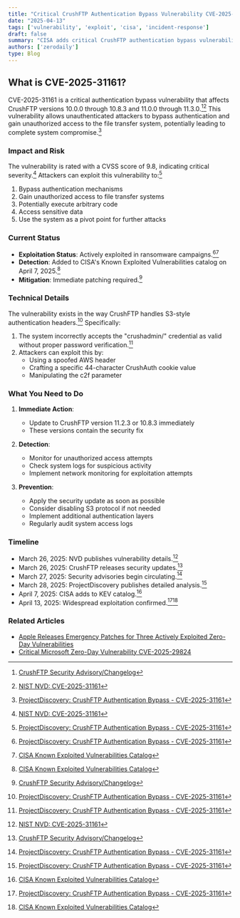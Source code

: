 ```yaml
---
title: "Critical CrushFTP Authentication Bypass Vulnerability CVE-2025-31161: What You Need to Know"
date: "2025-04-13"
tags: ['vulnerability', 'exploit', 'cisa', 'incident-response']
draft: false
summary: "CISA adds critical CrushFTP authentication bypass vulnerability (CVE-2025-31161) to its Known Exploited Vulnerabilities catalog after widespread exploitation in ransomware campaigns. Learn how to protect your file transfer systems now."
authors: ['zerodaily']
type: Blog
---
```


## What is CVE-2025-31161?

CVE-2025-31161 is a critical authentication bypass vulnerability that affects CrushFTP versions 10.0.0 through 10.8.3 and 11.0.0 through 11.3.0.[^2][^3] This vulnerability allows unauthenticated attackers to bypass authentication and gain unauthorized access to the file transfer system, potentially leading to complete system compromise.[^1]

### Impact and Risk

The vulnerability is rated with a CVSS score of 9.8, indicating critical severity.[^3] Attackers can exploit this vulnerability to:[^1]

1. Bypass authentication mechanisms
2. Gain unauthorized access to file transfer systems
3. Potentially execute arbitrary code
4. Access sensitive data
5. Use the system as a pivot point for further attacks

### Current Status

- **Exploitation Status**: Actively exploited in ransomware campaigns.[^1][^4]
- **Detection**: Added to CISA's Known Exploited Vulnerabilities catalog on April 7, 2025.[^4]
- **Mitigation**: Immediate patching required.[^2]

### Technical Details

The vulnerability exists in the way CrushFTP handles S3-style authentication headers.[^1]
Specifically:

1. The system incorrectly accepts the "crushadmin/" credential as valid without proper password verification.[^1]
2. Attackers can exploit this by:
   - Using a spoofed AWS header
   - Crafting a specific 44-character CrushAuth cookie value
   - Manipulating the c2f parameter

### What You Need to Do

1. **Immediate Action**:
   - Update to CrushFTP version 11.2.3 or 10.8.3 immediately
   - These versions contain the security fix

2. **Detection**:
   - Monitor for unauthorized access attempts
   - Check system logs for suspicious activity
   - Implement network monitoring for exploitation attempts

3. **Prevention**:
   - Apply the security update as soon as possible
   - Consider disabling S3 protocol if not needed
   - Implement additional authentication layers
   - Regularly audit system access logs

### Timeline

- March 26, 2025: NVD publishes vulnerability details.[^3]
- March 26, 2025: CrushFTP releases security updates.[^2]
- March 27, 2025: Security advisories begin circulating.[^1]
- March 28, 2025: ProjectDiscovery publishes detailed analysis.[^1]
- April 7, 2025: CISA adds to KEV catalog.[^4]
- April 13, 2025: Widespread exploitation confirmed.[^1][^4]

### Related Articles

- [Apple Releases Emergency Patches for Three Actively Exploited Zero-Day Vulnerabilities](/blog/2025-04-08-apple-zero-days)
- [Critical Microsoft Zero-Day Vulnerability CVE-2025-29824](/blog/2025-04-08-microsoft-zero-day)

[^1]: [ProjectDiscovery: CrushFTP Authentication Bypass - CVE-2025-31161](https://projectdiscovery.io/blog/crushftp-authentication-bypass/)
[^2]: [CrushFTP Security Advisory/Changelog](https://www.crushftp.com/crush11wiki/Wiki.jsp?page=Update)
[^3]: [NIST NVD: CVE-2025-31161](https://nvd.nist.gov/vuln/detail/CVE-2025-31161)
[^4]: [CISA Known Exploited Vulnerabilities Catalog](https://www.cisa.gov/known-exploited-vulnerabilities-catalog)
